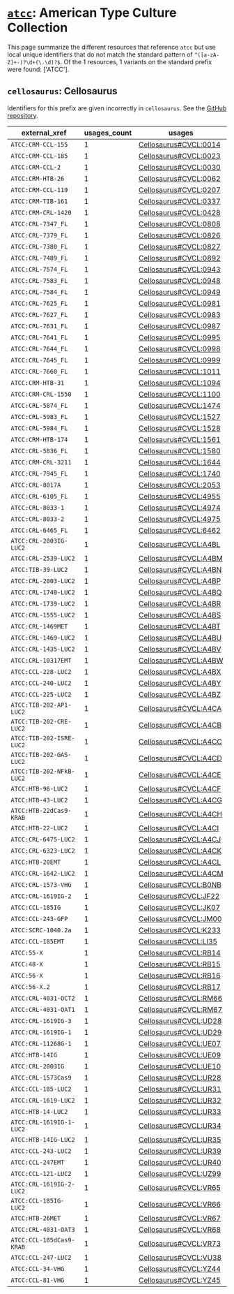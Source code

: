 # [`atcc`](https://bioregistry.io/atcc): American Type Culture Collection

This page summarize the different resources that reference `atcc`
but use local unique identifiers that do not match the standard pattern of
`^([a-zA-Z]+-)?\d+(\.\d)?$`. Of the 1 resources,
1 variants on the standard prefix were found: ['ATCC'].

## `cellosaurus`: Cellosaurus

Identifiers for this prefix are given incorrectly in `cellosaurus`. See the [GitHub repository](https://github.com/calipho-sib/cellosaurus).

| external_xref            |   usages_count | usages                                                                        |
|--------------------------|----------------|-------------------------------------------------------------------------------|
| `ATCC:CRM-CCL-155`       |              1 | [Cellosaurus#CVCL:0014](http://purl.obolibrary.org/obo/Cellosaurus#CVCL_0014) |
| `ATCC:CRM-CCL-185`       |              1 | [Cellosaurus#CVCL:0023](http://purl.obolibrary.org/obo/Cellosaurus#CVCL_0023) |
| `ATCC:CRM-CCL-2`         |              1 | [Cellosaurus#CVCL:0030](http://purl.obolibrary.org/obo/Cellosaurus#CVCL_0030) |
| `ATCC:CRM-HTB-26`        |              1 | [Cellosaurus#CVCL:0062](http://purl.obolibrary.org/obo/Cellosaurus#CVCL_0062) |
| `ATCC:CRM-CCL-119`       |              1 | [Cellosaurus#CVCL:0207](http://purl.obolibrary.org/obo/Cellosaurus#CVCL_0207) |
| `ATCC:CRM-TIB-161`       |              1 | [Cellosaurus#CVCL:0337](http://purl.obolibrary.org/obo/Cellosaurus#CVCL_0337) |
| `ATCC:CRM-CRL-1420`      |              1 | [Cellosaurus#CVCL:0428](http://purl.obolibrary.org/obo/Cellosaurus#CVCL_0428) |
| `ATCC:CRL-7347_FL`       |              1 | [Cellosaurus#CVCL:0808](http://purl.obolibrary.org/obo/Cellosaurus#CVCL_0808) |
| `ATCC:CRL-7379_FL`       |              1 | [Cellosaurus#CVCL:0826](http://purl.obolibrary.org/obo/Cellosaurus#CVCL_0826) |
| `ATCC:CRL-7380_FL`       |              1 | [Cellosaurus#CVCL:0827](http://purl.obolibrary.org/obo/Cellosaurus#CVCL_0827) |
| `ATCC:CRL-7489_FL`       |              1 | [Cellosaurus#CVCL:0892](http://purl.obolibrary.org/obo/Cellosaurus#CVCL_0892) |
| `ATCC:CRL-7574_FL`       |              1 | [Cellosaurus#CVCL:0943](http://purl.obolibrary.org/obo/Cellosaurus#CVCL_0943) |
| `ATCC:CRL-7583_FL`       |              1 | [Cellosaurus#CVCL:0948](http://purl.obolibrary.org/obo/Cellosaurus#CVCL_0948) |
| `ATCC:CRL-7584_FL`       |              1 | [Cellosaurus#CVCL:0949](http://purl.obolibrary.org/obo/Cellosaurus#CVCL_0949) |
| `ATCC:CRL-7625_FL`       |              1 | [Cellosaurus#CVCL:0981](http://purl.obolibrary.org/obo/Cellosaurus#CVCL_0981) |
| `ATCC:CRL-7627_FL`       |              1 | [Cellosaurus#CVCL:0983](http://purl.obolibrary.org/obo/Cellosaurus#CVCL_0983) |
| `ATCC:CRL-7631_FL`       |              1 | [Cellosaurus#CVCL:0987](http://purl.obolibrary.org/obo/Cellosaurus#CVCL_0987) |
| `ATCC:CRL-7641_FL`       |              1 | [Cellosaurus#CVCL:0995](http://purl.obolibrary.org/obo/Cellosaurus#CVCL_0995) |
| `ATCC:CRL-7644_FL`       |              1 | [Cellosaurus#CVCL:0998](http://purl.obolibrary.org/obo/Cellosaurus#CVCL_0998) |
| `ATCC:CRL-7645_FL`       |              1 | [Cellosaurus#CVCL:0999](http://purl.obolibrary.org/obo/Cellosaurus#CVCL_0999) |
| `ATCC:CRL-7660_FL`       |              1 | [Cellosaurus#CVCL:1011](http://purl.obolibrary.org/obo/Cellosaurus#CVCL_1011) |
| `ATCC:CRM-HTB-31`        |              1 | [Cellosaurus#CVCL:1094](http://purl.obolibrary.org/obo/Cellosaurus#CVCL_1094) |
| `ATCC:CRM-CRL-1550`      |              1 | [Cellosaurus#CVCL:1100](http://purl.obolibrary.org/obo/Cellosaurus#CVCL_1100) |
| `ATCC:CRL-5874_FL`       |              1 | [Cellosaurus#CVCL:1474](http://purl.obolibrary.org/obo/Cellosaurus#CVCL_1474) |
| `ATCC:CRL-5983_FL`       |              1 | [Cellosaurus#CVCL:1527](http://purl.obolibrary.org/obo/Cellosaurus#CVCL_1527) |
| `ATCC:CRL-5984_FL`       |              1 | [Cellosaurus#CVCL:1528](http://purl.obolibrary.org/obo/Cellosaurus#CVCL_1528) |
| `ATCC:CRM-HTB-174`       |              1 | [Cellosaurus#CVCL:1561](http://purl.obolibrary.org/obo/Cellosaurus#CVCL_1561) |
| `ATCC:CRL-5836_FL`       |              1 | [Cellosaurus#CVCL:1580](http://purl.obolibrary.org/obo/Cellosaurus#CVCL_1580) |
| `ATCC:CRM-CRL-3211`      |              1 | [Cellosaurus#CVCL:1644](http://purl.obolibrary.org/obo/Cellosaurus#CVCL_1644) |
| `ATCC:CRL-7945_FL`       |              1 | [Cellosaurus#CVCL:1740](http://purl.obolibrary.org/obo/Cellosaurus#CVCL_1740) |
| `ATCC:CRL-8017A`         |              1 | [Cellosaurus#CVCL:2053](http://purl.obolibrary.org/obo/Cellosaurus#CVCL_2053) |
| `ATCC:CRL-6105_FL`       |              1 | [Cellosaurus#CVCL:4955](http://purl.obolibrary.org/obo/Cellosaurus#CVCL_4955) |
| `ATCC:CRL-8033-1`        |              1 | [Cellosaurus#CVCL:4974](http://purl.obolibrary.org/obo/Cellosaurus#CVCL_4974) |
| `ATCC:CRL-8033-2`        |              1 | [Cellosaurus#CVCL:4975](http://purl.obolibrary.org/obo/Cellosaurus#CVCL_4975) |
| `ATCC:CRL-6465_FL`       |              1 | [Cellosaurus#CVCL:6462](http://purl.obolibrary.org/obo/Cellosaurus#CVCL_6462) |
| `ATCC:CRL-2003IG-LUC2`   |              1 | [Cellosaurus#CVCL:A4BL](http://purl.obolibrary.org/obo/Cellosaurus#CVCL_A4BL) |
| `ATCC:CRL-2539-LUC2`     |              1 | [Cellosaurus#CVCL:A4BM](http://purl.obolibrary.org/obo/Cellosaurus#CVCL_A4BM) |
| `ATCC:TIB-39-LUC2`       |              1 | [Cellosaurus#CVCL:A4BN](http://purl.obolibrary.org/obo/Cellosaurus#CVCL_A4BN) |
| `ATCC:CRL-2003-LUC2`     |              1 | [Cellosaurus#CVCL:A4BP](http://purl.obolibrary.org/obo/Cellosaurus#CVCL_A4BP) |
| `ATCC:CRL-1740-LUC2`     |              1 | [Cellosaurus#CVCL:A4BQ](http://purl.obolibrary.org/obo/Cellosaurus#CVCL_A4BQ) |
| `ATCC:CRL-1739-LUC2`     |              1 | [Cellosaurus#CVCL:A4BR](http://purl.obolibrary.org/obo/Cellosaurus#CVCL_A4BR) |
| `ATCC:CRL-1555-LUC2`     |              1 | [Cellosaurus#CVCL:A4BS](http://purl.obolibrary.org/obo/Cellosaurus#CVCL_A4BS) |
| `ATCC:CRL-1469MET`       |              1 | [Cellosaurus#CVCL:A4BT](http://purl.obolibrary.org/obo/Cellosaurus#CVCL_A4BT) |
| `ATCC:CRL-1469-LUC2`     |              1 | [Cellosaurus#CVCL:A4BU](http://purl.obolibrary.org/obo/Cellosaurus#CVCL_A4BU) |
| `ATCC:CRL-1435-LUC2`     |              1 | [Cellosaurus#CVCL:A4BV](http://purl.obolibrary.org/obo/Cellosaurus#CVCL_A4BV) |
| `ATCC:CRL-10317EMT`      |              1 | [Cellosaurus#CVCL:A4BW](http://purl.obolibrary.org/obo/Cellosaurus#CVCL_A4BW) |
| `ATCC:CCL-228-LUC2`      |              1 | [Cellosaurus#CVCL:A4BX](http://purl.obolibrary.org/obo/Cellosaurus#CVCL_A4BX) |
| `ATCC:CCL-240-LUC2`      |              1 | [Cellosaurus#CVCL:A4BY](http://purl.obolibrary.org/obo/Cellosaurus#CVCL_A4BY) |
| `ATCC:CCL-225-LUC2`      |              1 | [Cellosaurus#CVCL:A4BZ](http://purl.obolibrary.org/obo/Cellosaurus#CVCL_A4BZ) |
| `ATCC:TIB-202-AP1-LUC2`  |              1 | [Cellosaurus#CVCL:A4CA](http://purl.obolibrary.org/obo/Cellosaurus#CVCL_A4CA) |
| `ATCC:TIB-202-CRE-LUC2`  |              1 | [Cellosaurus#CVCL:A4CB](http://purl.obolibrary.org/obo/Cellosaurus#CVCL_A4CB) |
| `ATCC:TIB-202-ISRE-LUC2` |              1 | [Cellosaurus#CVCL:A4CC](http://purl.obolibrary.org/obo/Cellosaurus#CVCL_A4CC) |
| `ATCC:TIB-202-GAS-LUC2`  |              1 | [Cellosaurus#CVCL:A4CD](http://purl.obolibrary.org/obo/Cellosaurus#CVCL_A4CD) |
| `ATCC:TIB-202-NFkB-LUC2` |              1 | [Cellosaurus#CVCL:A4CE](http://purl.obolibrary.org/obo/Cellosaurus#CVCL_A4CE) |
| `ATCC:HTB-96-LUC2`       |              1 | [Cellosaurus#CVCL:A4CF](http://purl.obolibrary.org/obo/Cellosaurus#CVCL_A4CF) |
| `ATCC:HTB-43-LUC2`       |              1 | [Cellosaurus#CVCL:A4CG](http://purl.obolibrary.org/obo/Cellosaurus#CVCL_A4CG) |
| `ATCC:HTB-22dCas9-KRAB`  |              1 | [Cellosaurus#CVCL:A4CH](http://purl.obolibrary.org/obo/Cellosaurus#CVCL_A4CH) |
| `ATCC:HTB-22-LUC2`       |              1 | [Cellosaurus#CVCL:A4CI](http://purl.obolibrary.org/obo/Cellosaurus#CVCL_A4CI) |
| `ATCC:CRL-6475-LUC2`     |              1 | [Cellosaurus#CVCL:A4CJ](http://purl.obolibrary.org/obo/Cellosaurus#CVCL_A4CJ) |
| `ATCC:CRL-6323-LUC2`     |              1 | [Cellosaurus#CVCL:A4CK](http://purl.obolibrary.org/obo/Cellosaurus#CVCL_A4CK) |
| `ATCC:HTB-20EMT`         |              1 | [Cellosaurus#CVCL:A4CL](http://purl.obolibrary.org/obo/Cellosaurus#CVCL_A4CL) |
| `ATCC:CRL-1642-LUC2`     |              1 | [Cellosaurus#CVCL:A4CM](http://purl.obolibrary.org/obo/Cellosaurus#CVCL_A4CM) |
| `ATCC:CRL-1573-VHG`      |              1 | [Cellosaurus#CVCL:B0NB](http://purl.obolibrary.org/obo/Cellosaurus#CVCL_B0NB) |
| `ATCC:CRL-1619IG-2`      |              1 | [Cellosaurus#CVCL:JF22](http://purl.obolibrary.org/obo/Cellosaurus#CVCL_JF22) |
| `ATCC:CCL-185IG`         |              1 | [Cellosaurus#CVCL:JK07](http://purl.obolibrary.org/obo/Cellosaurus#CVCL_JK07) |
| `ATCC:CCL-243-GFP`       |              1 | [Cellosaurus#CVCL:JM00](http://purl.obolibrary.org/obo/Cellosaurus#CVCL_JM00) |
| `ATCC:SCRC-1040.2a`      |              1 | [Cellosaurus#CVCL:K233](http://purl.obolibrary.org/obo/Cellosaurus#CVCL_K233) |
| `ATCC:CCL-185EMT`        |              1 | [Cellosaurus#CVCL:LI35](http://purl.obolibrary.org/obo/Cellosaurus#CVCL_LI35) |
| `ATCC:55-X`              |              1 | [Cellosaurus#CVCL:RB14](http://purl.obolibrary.org/obo/Cellosaurus#CVCL_RB14) |
| `ATCC:48-X`              |              1 | [Cellosaurus#CVCL:RB15](http://purl.obolibrary.org/obo/Cellosaurus#CVCL_RB15) |
| `ATCC:56-X`              |              1 | [Cellosaurus#CVCL:RB16](http://purl.obolibrary.org/obo/Cellosaurus#CVCL_RB16) |
| `ATCC:56-X.2`            |              1 | [Cellosaurus#CVCL:RB17](http://purl.obolibrary.org/obo/Cellosaurus#CVCL_RB17) |
| `ATCC:CRL-4031-OCT2`     |              1 | [Cellosaurus#CVCL:RM66](http://purl.obolibrary.org/obo/Cellosaurus#CVCL_RM66) |
| `ATCC:CRL-4031-OAT1`     |              1 | [Cellosaurus#CVCL:RM67](http://purl.obolibrary.org/obo/Cellosaurus#CVCL_RM67) |
| `ATCC:CRL-1619IG-3`      |              1 | [Cellosaurus#CVCL:UD28](http://purl.obolibrary.org/obo/Cellosaurus#CVCL_UD28) |
| `ATCC:CRL-1619IG-1`      |              1 | [Cellosaurus#CVCL:UD29](http://purl.obolibrary.org/obo/Cellosaurus#CVCL_UD29) |
| `ATCC:CRL-11268G-1`      |              1 | [Cellosaurus#CVCL:UE07](http://purl.obolibrary.org/obo/Cellosaurus#CVCL_UE07) |
| `ATCC:HTB-14IG`          |              1 | [Cellosaurus#CVCL:UE09](http://purl.obolibrary.org/obo/Cellosaurus#CVCL_UE09) |
| `ATCC:CRL-2003IG`        |              1 | [Cellosaurus#CVCL:UE10](http://purl.obolibrary.org/obo/Cellosaurus#CVCL_UE10) |
| `ATCC:CRL-1573Cas9`      |              1 | [Cellosaurus#CVCL:UR28](http://purl.obolibrary.org/obo/Cellosaurus#CVCL_UR28) |
| `ATCC:CCL-185-LUC2`      |              1 | [Cellosaurus#CVCL:UR31](http://purl.obolibrary.org/obo/Cellosaurus#CVCL_UR31) |
| `ATCC:CRL-1619-LUC2`     |              1 | [Cellosaurus#CVCL:UR32](http://purl.obolibrary.org/obo/Cellosaurus#CVCL_UR32) |
| `ATCC:HTB-14-LUC2`       |              1 | [Cellosaurus#CVCL:UR33](http://purl.obolibrary.org/obo/Cellosaurus#CVCL_UR33) |
| `ATCC:CRL-1619IG-1-LUC2` |              1 | [Cellosaurus#CVCL:UR34](http://purl.obolibrary.org/obo/Cellosaurus#CVCL_UR34) |
| `ATCC:HTB-14IG-LUC2`     |              1 | [Cellosaurus#CVCL:UR35](http://purl.obolibrary.org/obo/Cellosaurus#CVCL_UR35) |
| `ATCC:CCL-243-LUC2`      |              1 | [Cellosaurus#CVCL:UR39](http://purl.obolibrary.org/obo/Cellosaurus#CVCL_UR39) |
| `ATCC:CCL-247EMT`        |              1 | [Cellosaurus#CVCL:UR40](http://purl.obolibrary.org/obo/Cellosaurus#CVCL_UR40) |
| `ATCC:CCL-121-LUC2`      |              1 | [Cellosaurus#CVCL:UZ99](http://purl.obolibrary.org/obo/Cellosaurus#CVCL_UZ99) |
| `ATCC:CRL-1619IG-2-LUC2` |              1 | [Cellosaurus#CVCL:VR65](http://purl.obolibrary.org/obo/Cellosaurus#CVCL_VR65) |
| `ATCC:CCL-185IG-LUC2`    |              1 | [Cellosaurus#CVCL:VR66](http://purl.obolibrary.org/obo/Cellosaurus#CVCL_VR66) |
| `ATCC:HTB-26MET`         |              1 | [Cellosaurus#CVCL:VR67](http://purl.obolibrary.org/obo/Cellosaurus#CVCL_VR67) |
| `ATCC:CRL-4031-OAT3`     |              1 | [Cellosaurus#CVCL:VR68](http://purl.obolibrary.org/obo/Cellosaurus#CVCL_VR68) |
| `ATCC:CCL-185dCas9-KRAB` |              1 | [Cellosaurus#CVCL:VR73](http://purl.obolibrary.org/obo/Cellosaurus#CVCL_VR73) |
| `ATCC:CCL-247-LUC2`      |              1 | [Cellosaurus#CVCL:VU38](http://purl.obolibrary.org/obo/Cellosaurus#CVCL_VU38) |
| `ATCC:CCL-34-VHG`        |              1 | [Cellosaurus#CVCL:YZ44](http://purl.obolibrary.org/obo/Cellosaurus#CVCL_YZ44) |
| `ATCC:CCL-81-VHG`        |              1 | [Cellosaurus#CVCL:YZ45](http://purl.obolibrary.org/obo/Cellosaurus#CVCL_YZ45) |

